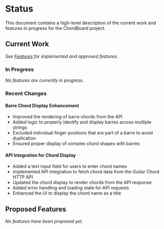 # Status

This document contains a high-level description of the current work and features in progress for the ChordBoard project.

## Current Work

*See [Features](2_features.md) for implemented and approved features.*

### In Progress

*No features are currently in progress.*

### Recent Changes

#### Barre Chord Display Enhancement
- Improved the rendering of barre chords from the API
- Added logic to properly identify and display barres across multiple strings
- Excluded individual finger positions that are part of a barre to avoid duplication
- Ensured proper display of complex chord shapes with barres

#### API Integration for Chord Display
- Added a text input field for users to enter chord names
- Implemented API integration to fetch chord data from the Guitar Chord HTTP API
- Updated the chord display to render chords from the API response
- Added error handling and loading state for API requests
- Enhanced the UI to display the chord name as a title

## Proposed Features

*No features have been proposed yet.*
